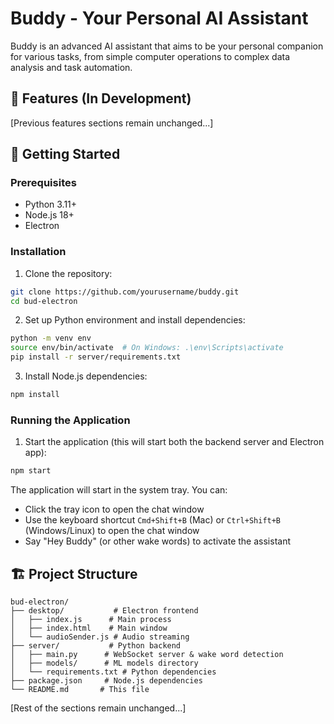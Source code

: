 # Buddy - Your Personal AI Assistant

Buddy is an advanced AI assistant that aims to be your personal companion for various tasks, from simple computer operations to complex data analysis and task automation.

## 🌟 Features (In Development)

[Previous features sections remain unchanged...]

## 🚀 Getting Started

### Prerequisites
- Python 3.11+
- Node.js 18+
- Electron

### Installation

1. Clone the repository:
```bash
git clone https://github.com/yourusername/buddy.git
cd bud-electron
```

2. Set up Python environment and install dependencies:
```bash
python -m venv env
source env/bin/activate  # On Windows: .\env\Scripts\activate
pip install -r server/requirements.txt
```

3. Install Node.js dependencies:
```bash
npm install
```

### Running the Application

1. Start the application (this will start both the backend server and Electron app):
```bash
npm start
```

The application will start in the system tray. You can:
- Click the tray icon to open the chat window
- Use the keyboard shortcut `Cmd+Shift+B` (Mac) or `Ctrl+Shift+B` (Windows/Linux) to open the chat window
- Say "Hey Buddy" (or other wake words) to activate the assistant

## 🏗️ Project Structure

```
bud-electron/
├── desktop/           # Electron frontend
│   ├── index.js      # Main process
│   ├── index.html    # Main window
│   └── audioSender.js # Audio streaming
├── server/           # Python backend
│   ├── main.py      # WebSocket server & wake word detection
│   ├── models/      # ML models directory
│   └── requirements.txt # Python dependencies
├── package.json     # Node.js dependencies
└── README.md       # This file
```

[Rest of the sections remain unchanged...] 